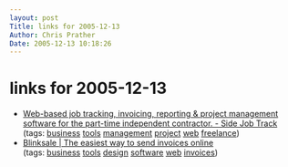 ```yaml
---
layout: post
Title: links for 2005-12-13  
Author: Chris Prather
Date: 2005-12-13 10:18:26
---
```


# links for 2005-12-13
<ul class="delicious">
	<li>
		<div class="delicious-link"><a href="http://www.sidejobtrack.com/">Web-based job tracking, invoicing, reporting & project management software for the part-time independent contractor. - Side Job Track</a></div>
		<div class="delicious-tags">(tags: <a href="http://del.icio.us/perigrin/business">business</a> <a href="http://del.icio.us/perigrin/tools">tools</a> <a href="http://del.icio.us/perigrin/management">management</a> <a href="http://del.icio.us/perigrin/project">project</a> <a href="http://del.icio.us/perigrin/web">web</a> <a href="http://del.icio.us/perigrin/freelance">freelance</a>)</div>
	</li>
	<li>
		<div class="delicious-link"><a href="http://www.blinksale.com/">Blinksale | The easiest way to send invoices online</a></div>
		<div class="delicious-tags">(tags: <a href="http://del.icio.us/perigrin/business">business</a> <a href="http://del.icio.us/perigrin/tools">tools</a> <a href="http://del.icio.us/perigrin/design">design</a> <a href="http://del.icio.us/perigrin/software">software</a> <a href="http://del.icio.us/perigrin/web">web</a> <a href="http://del.icio.us/perigrin/invoices">invoices</a>)</div>
	</li>
</ul>

